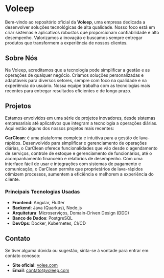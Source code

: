 # Voleep

Bem-vindo ao repositório oficial da **Voleep**, uma empresa dedicada a desenvolver soluções tecnológicas de alta qualidade. Nosso foco está em criar sistemas e aplicativos robustos que proporcionam confiabilidade e alto desempenho. Valorizamos a inovação e buscamos sempre entregar produtos que transformem a experiência de nossos clientes.

## Sobre Nós

Na Voleep, acreditamos que a tecnologia pode simplificar a gestão e as operações de qualquer negócio. Criamos soluções personalizadas e adaptáveis para diversos setores, sempre com foco na qualidade e na experiência do usuário. Nossa equipe trabalha com as tecnologias mais recentes para entregar resultados eficientes e de longo prazo.

## Projetos

Estamos envolvidos em uma série de projetos inovadores, desde sistemas empresariais até aplicativos que integram a tecnologia a operações diárias. Aqui estão alguns dos nossos projetos mais recentes:

**CarClean**: é uma plataforma completa e intuitiva para a gestão de lava-rápidos. Desenvolvido para simplificar o gerenciamento de operações diárias, o CarClean oferece funcionalidades que vão desde o agendamento de serviços, controle de estoque e gerenciamento de funcionários, até o acompanhamento financeiro e relatórios de desempenho. Com uma interface fácil de usar e integrações com sistemas de pagamento e comunicação, o CarClean permite que proprietários de lava-rápidos otimizem processos, aumentem a eficiência e melhorem a experiência do cliente.

### Principais Tecnologias Usadas
- **Frontend**: Angular, Flutter
- **Backend**: Java (Quarkus), Node.js
- **Arquitetura**: Microserviços, Domain-Driven Design (DDD)
- **Banco de Dados**: PostgreSQL
- **DevOps**: Docker, Kubernetes, CI/CD

## Contato

Se tiver alguma dúvida ou sugestão, sinta-se à vontade para entrar em contato conosco:

- **Site oficial**: [volee.com](https://voleep.com)
- **Email**: contato@voleep.com
